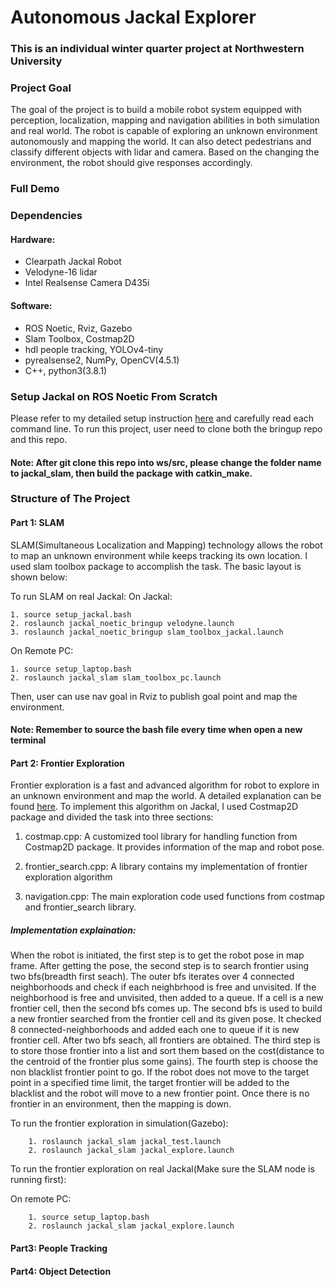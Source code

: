 # Autonomous Jackal Explorer
### This is an individual winter quarter project at Northwestern University
### Project Goal

The goal of the project is to build a mobile robot system equipped with perception, localization, mapping and navigation abilities in both simulation and real world. The robot is capable of exploring an unknown environment autonomously and mapping the world. It can also detect pedestrians and classify different objects with lidar and camera. Based on the changing the environment, the robot should give responses accordingly.

### Full Demo



### Dependencies
#### Hardware:
* Clearpath Jackal Robot
* Velodyne-16 lidar
* Intel Realsense Camera D435i
#### Software:
* ROS Noetic, Rviz, Gazebo
* Slam Toolbox, Costmap2D
* hdl people tracking, YOLOv4-tiny
* pyrealsense2, NumPy, OpenCV(4.5.1)
* C++, python3(3.8.1)
### Setup Jackal on ROS Noetic From Scratch
Please refer to my detailed setup instruction [here](https://github.com/dinvincible98/Jackal_ROS_Noetic_Bringup) and carefully read each command line. To run this project, user need to clone both the bringup repo and this repo.

#### Note: After git clone this repo into ws/src, please change the folder name to jackal_slam, then build the package with catkin_make. 
### Structure of The Project
#### Part 1: SLAM
SLAM(Simultaneous Localization and Mapping) technology allows the robot to map an unknown environment while keeps tracking its own location. I used slam toolbox package to accomplish the task. The basic layout is shown below:


To run SLAM on real Jackal:
On Jackal:
    
    1. source setup_jackal.bash 
    2. roslaunch jackal_noetic_bringup velodyne.launch
    3. roslaunch jackal_noetic_bringup slam_toolbox_jackal.launch

On Remote PC:
    
    1. source setup_laptop.bash
    2. roslaunch jackal_slam slam_toolbox_pc.launch

Then, user can use nav goal in Rviz to publish goal point and map the environment. 
#### Note: Remember to source the bash file every time when open a new terminal

#### Part 2: Frontier Exploration
Frontier exploration is a fast and advanced algorithm for robot to explore in an unknown environment and map the world. A detailed explanation can be found [here](https://www.cs.cmu.edu/~motionplanning/papers/sbp_papers/integrated1/yamauchi_frontiers.pdf). To implement this algorithm on Jackal, I used Costmap2D package and divided the task into three sections:

1. costmap.cpp: A customized tool library for handling function from Costmap2D package. It provides information of the map and robot pose.
 
2. frontier_search.cpp: A library contains my implementation of frontier exploration algorithm  

3. navigation.cpp: The main exploration code used functions from costmap and frontier_search library. 

##### Implementation explaination: 
When the robot is initiated, the first step is to get the robot pose in map frame. After getting the pose, the second step is to search frontier using two bfs(breadth first seach). The outer bfs iterates over 4 connected neighborhoods and check if each neighbrhood is free and unvisited. If the neighborhood is free and unvisited, then added to a queue. If a cell is a new frontier cell, then the second bfs comes up. The second bfs is used to build a new frontier searched from the frontier cell and its given pose.  It checked 8 connected-neighborhoods and added each one to queue if it is new frontier cell. After two bfs seach, all frontiers are obtained. The third step is to store those frontier into a list and sort them based on the cost(distance to the centroid of the frontier plus some gains). The fourth step is choose the non blacklist frontier point to go. If the robot does not move to the target point in a specified time limit, the target frontier will be added to the blacklist and the robot will move to a new frontier point. Once there is no frontier in an environment, then the mapping is down. 

To run the frontier exploration in simulation(Gazebo):
        
        1. roslaunch jackal_slam jackal_test.launch
        2. roslaunch jackal_slam jackal_explore.launch 

To run the frontier exploration on real Jackal(Make sure the SLAM node is running first):

On remote PC:

        1. source setup_laptop.bash
        2. roslaunch jackal_slam jackal_explore.launch

#### Part3: People Tracking




#### Part4: Object Detection 
        

        

